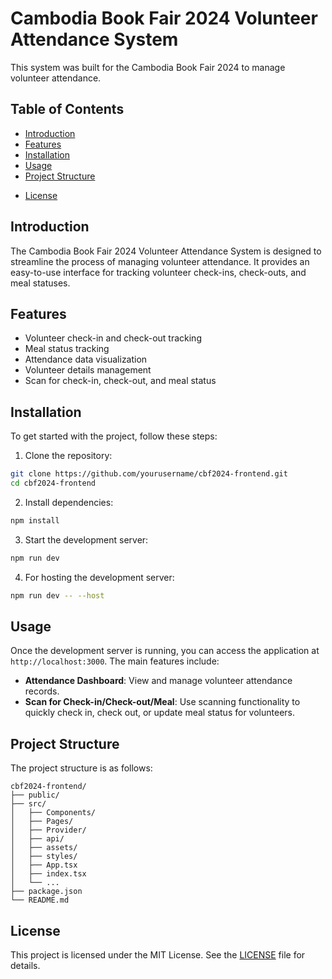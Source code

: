 # Cambodia Book Fair 2024 Volunteer Attendance System

This system was built for the Cambodia Book Fair 2024 to manage volunteer attendance.

## Table of Contents
- [Introduction](#introduction)
- [Features](#features)
- [Installation](#installation)
- [Usage](#usage)
- [Project Structure](#project-structure)
<!-- - [Contributing](#contributing) -->
- [License](#license)

## Introduction
The Cambodia Book Fair 2024 Volunteer Attendance System is designed to streamline the process of managing volunteer attendance. It provides an easy-to-use interface for tracking volunteer check-ins, check-outs, and meal statuses.

## Features
- Volunteer check-in and check-out tracking
- Meal status tracking
- Attendance data visualization
- Volunteer details management
- Scan for check-in, check-out, and meal status

## Installation
To get started with the project, follow these steps:

1. Clone the repository:
  ```bash
  git clone https://github.com/yourusername/cbf2024-frontend.git
  cd cbf2024-frontend
  ```

2. Install dependencies:
  ```bash
  npm install
  ```

3. Start the development server:
  ```bash
  npm run dev
  ```

4. For hosting the development server:
  ```bash
  npm run dev -- --host
  ```

## Usage
Once the development server is running, you can access the application at `http://localhost:3000`. The main features include:

- **Attendance Dashboard**: View and manage volunteer attendance records.
- **Scan for Check-in/Check-out/Meal**: Use scanning functionality to quickly check in, check out, or update meal status for volunteers.

## Project Structure
The project structure is as follows:
```
cbf2024-frontend/
├── public/
├── src/
│   ├── Components/
│   ├── Pages/
│   ├── Provider/
│   ├── api/
│   ├── assets/
│   ├── styles/
│   ├── App.tsx
│   ├── index.tsx
│   └── ...
├── package.json
└── README.md
```

<!-- ## Contributing
We welcome contributions to improve the system. To contribute, follow these steps:

1. Fork the repository.
2. Create a new branch:
  ```bash
  git checkout -b feature/your-feature-name
  ```
3. Make your changes and commit them:
  ```bash
  git commit -m "Add your message here"
  ```
4. Push to the branch:
  ```bash
  git push origin feature/your-feature-name
  ```
5. Create a pull request. -->

## License
This project is licensed under the MIT License. See the [LICENSE](LICENSE) file for details.